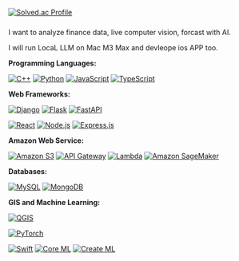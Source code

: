 <!--[![Top Langs](https://github-readme-stats.vercel.app/api/top-langs/?username=WinterFlw)](https://github.com/WinterFlw/github-readme-stats)
[![WinterFlw's GitHub stats](https://github-readme-stats.vercel.app/api?username=WinterFlw&show_icons=true&theme=radical)](https://github.com/WinterFlw/github-readme-stats)
-->
[![Solved.ac Profile](http://mazassumnida.wtf/api/v2/generate_badge?boj=wannabe_icy)](https://solved.ac/wannabe_icy/)
###
I want to analyze finance data, live computer vision, forcast with AI.

I will run LocaL LLM on Mac M3 Max and devleope ios APP too.

**Programming Languages:**

[![C++](https://img.shields.io/badge/C%2B%2B-00599C?style=flat-square&logo=c%2B%2B&logoColor=white)](https://en.wikipedia.org/wiki/C%2B%2B)
[![Python](https://img.shields.io/badge/Python-blue?style=flat-square&logo=python&logoColor=white)](https://www.python.org/)
[![JavaScript](https://img.shields.io/badge/JavaScript-yellow?style=flat-square&logo=javascript&logoColor=white)](https://developer.mozilla.org/en-US/docs/Web/JavaScript)
[![TypeScript](https://img.shields.io/badge/TypeScript-blue?style=flat-square&logo=typescript&logoColor=white)](https://www.typescriptlang.org/)

**Web Frameworks:**

[![Django](https://img.shields.io/badge/Django-green?style=flat-square&logo=django&logoColor=white)](https://www.djangoproject.com/)
[![Flask](https://img.shields.io/badge/Flask-black?style=flat-square&logo=flask&logoColor=white)](https://flask.palletsprojects.com/)
[![FastAPI](https://img.shields.io/badge/FastAPI-teal?style=flat-square&logo=fastapi&logoColor=white)](https://fastapi.tiangolo.com/)

[![React](https://img.shields.io/badge/React-61DAFB?style=flat-square&logo=react&logoColor=white)](https://reactjs.org/)
[![Node.js](https://img.shields.io/badge/Node.js-green?style=flat-square&logo=node.js)](https://nodejs.org/)
[![Express.js](https://img.shields.io/badge/Express.js-lightgray?style=flat-square&logo=express)](https://expressjs.com/)

**Amazon Web Service:**

[![Amazon S3](https://img.shields.io/badge/Amazon%20S3-569A31?style=flat-square&logo=amazon-s3&logoColor=white)](https://aws.amazon.com/s3/) [![API Gateway](https://img.shields.io/badge/API%20Gateway-FF9900?style=flat-square&logo=amazon-api-gateway&logoColor=white)](https://aws.amazon.com/api-gateway/) [![Lambda](https://img.shields.io/badge/AWS%20Lambda-FF9900?style=flat-square&logo=aws-lambda&logoColor=white)](https://aws.amazon.com/lambda/) [![Amazon SageMaker](https://img.shields.io/badge/SageMaker-1ED760?style=flat-square&logo=amazon-aws&logoColor=white)](https://aws.amazon.com/sagemaker/)

**Databases:**

[![MySQL](https://img.shields.io/badge/MySQL-blue?style=flat-square&logo=mysql&logoColor=white)](https://www.mysql.com/)
[![MongoDB](https://img.shields.io/badge/MongoDB-47A248?style=flat-square&logo=mongodb&logoColor=white)](https://www.mongodb.com/)

**GIS and Machine Learning:**

[![QGIS](https://img.shields.io/badge/QGIS-3.22.0-brightgreen?style=flat-square&logo=qgis&logoColor=white)](https://qgis.org/)

[![PyTorch](https://img.shields.io/badge/PyTorch-EE4C2C?style=flat-square&logo=pytorch&logoColor=white)](https://pytorch.org/)

[![Swift](https://img.shields.io/badge/Swift-gray?style=flat-square&logo=swift&logoColor=white)](https://developer.apple.com/swift/)
[![Core ML](https://img.shields.io/badge/Core%20ML-gray?style=flat-square&logo=apple&logoColor=white)](https://developer.apple.com/documentation/coreml)
[![Create ML](https://img.shields.io/badge/Create%20ML-gray?style=flat-square&logo=apple&logoColor=white)](https://developer.apple.com/documentation/createml)

